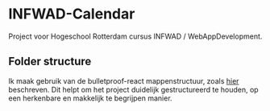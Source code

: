 # INFWAD-Calendar
Project voor Hogeschool Rotterdam cursus INFWAD / WebAppDevelopment.

## Folder structure
Ik maak gebruik van de bulletproof-react mappenstructuur, zoals [hier](https://github.com/alan2207/bulletproof-react/blob/master/docs/project-structure.md) beschreven. Dit helpt om het project duidelijk gestructureerd te houden, op een herkenbare en makkelijk te begrijpen manier.
